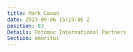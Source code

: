 ```yaml
---
title: Mark Cowan
date: 2023-09-06 15:23:00 Z
position: 83
Details: Potomac International Partners
Section: emeritus
---
```


